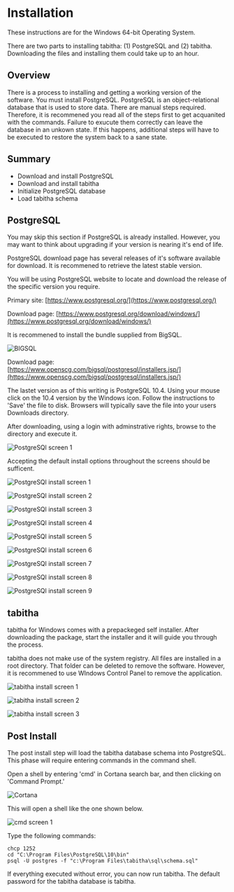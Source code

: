 
# Installation

These instructions are for the Windows 64-bit Operating System.

There are two parts to installing tabitha: (1) PostgreSQL and (2)
tabitha. Downloading the files and installing them could take up to
an hour.

## Overview

There is a process to installing and getting a working version
of the software. You must install PostgreSQL. PostgreSQL is an
object-relational database that is used to store data.  There are manual
steps required. Therefore, it is recommened you read all of the steps
first to get acquanited with the commands.  Failure to exucute them
correctly can leave the database in an unkown state. If this happens,
additional steps will have to be executed to restore the system back to
a sane state.


## Summary

* Download and install PostgreSQL
* Download and install tabitha
* Initialize PostgreSQL database
* Load tabitha schema

## PostgreSQL

You may skip this section if PostgreSQL is already installed.
However, you may want to think about upgrading if your version
is nearing it's end of life.

PostgreSQL download page has several releases of it's software
available for download. It is recommened to retrieve the latest
stable version. 

You will be using PostgreSQL website to locate and download the
release of the specific version you require.

Primary site: [https://www.postgresql.org/](https://www.postgresql.org/)

Download page: [https://www.postgresql.org/download/windows/](https://www.postgresql.org/download/windows/)

It is recommened to install the bundle supplied from BigSQL.

![BIGSQL](/docinstall/bigsql.png)

Download page: [https://www.openscg.com/bigsql/postgresql/installers.jsp/](https://www.openscg.com/bigsql/postgresql/installers.jsp/)

The lastet version as of this writing is PostgreSQL 10.4. Using
your mouse click on the 10.4 version by the Windows icon. Follow
the instructions to 'Save' the file to disk. Browsers will
typically save the file into your users Downloads directory. 

After downloading, using a login with adminstrative rights,
browse to the directory and execute it.

![PostgreSQl screen 1](/docinstall/pginstall1.png)

Accepting the default install options throughout the screens should
be sufficent. 

![PostgreSQl install screen 1](/docinstall/pginstall1.png)

![PostgreSQl install screen 2](/docinstall/pginstall2.png)

![PostgreSQl install screen 3](/docinstall/pginstall3.png)

![PostgreSQl install screen 4](/docinstall/pginstall4.png)

![PostgreSQl install screen 5](/docinstall/pginstall5.png)

![PostgreSQl install screen 6](/docinstall/pginstall6.png)

![PostgreSQl install screen 7](/docinstall/pginstall7.png)

![PostgreSQl install screen 8](/docinstall/pginstall8.png)

![PostgreSQl install screen 9](/docinstall/pginstall9.png)

## tabitha

tabitha for Windows comes with a prepackeged self installer.  After
downloading the package, start the installer and it will guide you
through the process.


tabitha does not make use of the system registry. All files are
installed in a root directory. That folder can be deleted to remove
the software. However, it is recommened to use WIndows Control Panel to
remove the application.

![tabitha install screen 1](/docinstall/tabithainstall1.png)

![tabitha install screen 2](/docinstall/tabithainstall2.png)

![tabitha install screen 3](/docinstall/tabithainstall3.png)

## Post Install

The post install step will load the tabitha database schema into
PostgreSQL. This phase will require entering commands in the command
shell.

Open a shell by entering 'cmd' in Cortana search bar, and then clicking on
'Command Prompt.'

![Cortana](/docinstall/cortana.png)

This will open a shell like the one shown below.

![cmd screen 1](/docinstall/cmd1.png)

Type the following commands:

```
chcp 1252
cd "C:\Program Files\PostgreSQL\10\bin"
psql -U postgres -f "c:\Program Files\tabitha\sql\schema.sql"
```
If everything executed without error, you can now run tabitha.
The default password for the tabitha database is tabitha.

